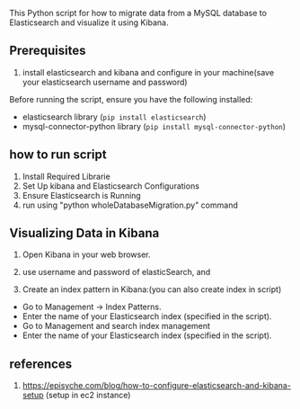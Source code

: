 This Python script for how to migrate data from a MySQL database to Elasticsearch and visualize it using Kibana.


## Prerequisites
1. install elasticsearch and kibana and configure in your machine(save your elasticsearch username and password)

Before running the script, ensure you have the following installed:

- elasticsearch library (`pip install elasticsearch`)
- mysql-connector-python library (`pip install mysql-connector-python`)


## how to run script 
1. Install Required Librarie
2. Set Up kibana and Elasticsearch Configurations
3. Ensure Elasticsearch is Running
4. run using "python wholeDatabaseMigration.py" command


## Visualizing Data in Kibana

1. Open Kibana in your web browser.

2. use username and password of elasticSearch, and

2. Create an index pattern in Kibana:(you can also create index in script)

- Go to Management -> Index Patterns.
- Enter the name of your Elasticsearch index (specified in the script).
- Go to Management and search index management
- Enter the name of your Elasticsearch index (specified in the script).
  


## references
1. https://episyche.com/blog/how-to-configure-elasticsearch-and-kibana-setup (setup in ec2 instance)

